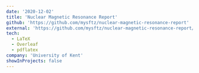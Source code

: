 ```yaml
---
date: '2020-12-02'
title: 'Nuclear Magnetic Resonance Report'
github: 'https://github.com/mysftz/nuclear-magnetic-resonance-report'
external: 'https://github.com/mysftz/nuclear-magnetic-resonance-report/document/main.pdf'
tech:
  - LaTeX
  - Overleaf
  - pdflatex
company: 'University of Kent'
showInProjects: false
---
```

